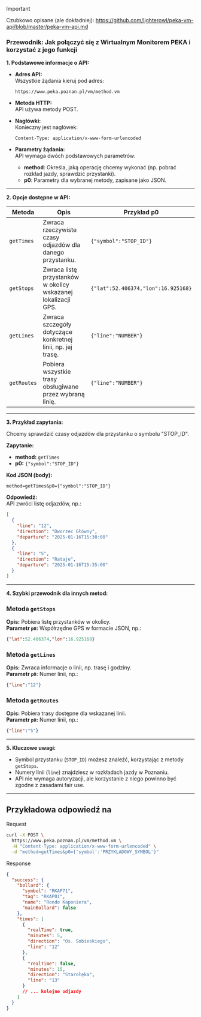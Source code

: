 > [!IMPORTANT]  
> Czubkowo opisane (ale dokładniej): https://github.com/lighterowl/peka-vm-api/blob/master/peka-vm-api.md

### Przewodnik: Jak połączyć się z Wirtualnym Monitorem PEKA i korzystać z jego funkcji

**1. Podstawowe informacje o API:**

- **Adres API:**  
  Wszystkie żądania kieruj pod adres:  
  ```
  https://www.peka.poznan.pl/vm/method.vm
  ```

- **Metoda HTTP:**  
  API używa metody POST.

- **Nagłówki:**  
  Konieczny jest nagłówek:  
  ```
  Content-Type: application/x-www-form-urlencoded
  ```

- **Parametry żądania:**  
  API wymaga dwóch podstawowych parametrów:
  - **method**: Określa, jaką operację chcemy wykonać (np. pobrać rozkład jazdy, sprawdzić przystanki).
  - **p0**: Parametry dla wybranej metody, zapisane jako JSON.

---

**2. Opcje dostępne w API:**

| **Metoda**      | **Opis**                                                                 | **Przykład p0**                                                                                   |
|------------------|---------------------------------------------------------------------------|---------------------------------------------------------------------------------------------------|
| `getTimes`      | Zwraca rzeczywiste czasy odjazdów dla danego przystanku.                 | `{"symbol":"STOP_ID"}`                                                                           |
| `getStops`      | Zwraca listę przystanków w okolicy wskazanej lokalizacji GPS.            | `{"lat":52.406374,"lon":16.925168}`                                                              |
| `getLines`      | Zwraca szczegóły dotyczące konkretnej linii, np. jej trasę.              | `{"line":"NUMBER"}`                                                                              |
| `getRoutes`     | Pobiera wszystkie trasy obsługiwane przez wybraną linię.                 | `{"line":"NUMBER"}`                                                                              |

---

**3. Przykład zapytania:**

Chcemy sprawdzić czasy odjazdów dla przystanku o symbolu "STOP_ID".  

**Zapytanie:**  
- **method:** `getTimes`  
- **p0:** `{"symbol":"STOP_ID"}`  

**Kod JSON (body):**  
```
method=getTimes&p0={"symbol":"STOP_ID"}
```

**Odpowiedź:**  
API zwróci listę odjazdów, np.:
```json
[
  {
    "line": "12",
    "direction": "Dworzec Główny",
    "departure": "2025-01-16T15:30:00"
  },
  {
    "line": "5",
    "direction": "Rataje",
    "departure": "2025-01-16T15:35:00"
  }
]
```

---

**4. Szybki przewodnik dla innych metod:**

### Metoda `getStops`
**Opis:** Pobiera listę przystanków w okolicy.  
**Parametr `p0`:** Współrzędne GPS w formacie JSON, np.:  
```json
{"lat":52.406374,"lon":16.925168}
```

### Metoda `getLines`
**Opis:** Zwraca informacje o linii, np. trasę i godziny.  
**Parametr `p0`:** Numer linii, np.:  
```json
{"line":"12"}
```

### Metoda `getRoutes`
**Opis:** Pobiera trasy dostępne dla wskazanej linii.  
**Parametr `p0`:** Numer linii, np.:  
```json
{"line":"5"}
```

---

**5. Kluczowe uwagi:**
- Symbol przystanku (`STOP_ID`) możesz znaleźć, korzystając z metody `getStops`.
- Numery linii (`line`) znajdziesz w rozkładach jazdy w Poznaniu.
- API nie wymaga autoryzacji, ale korzystanie z niego powinno być zgodne z zasadami fair use.

---

## Przykładowa odpowiedź na 

Request
```bash
curl -X POST \
  https://www.peka.poznan.pl/vm/method.vm \
  -H "Content-Type: application/x-www-form-urlencoded" \
  -d "method=getTimes&p0={'symbol':'PRZYKLADOWY_SYMBOL'}"
```

Response
```json
{
  "success": {
    "bollard": {
      "symbol": "RKAP71",
      "tag": "RKAP01",
      "name": "Rondo Kaponiera",
      "mainBollard": false
    },
    "times": [
      {
        "realTime": true,
        "minutes": 5,
        "direction": "Os. Sobieskiego",
        "line": "12"
      },
      {
        "realTime": false,
        "minutes": 15,
        "direction": "Starołęka",
        "line": "13"
      }
      // ... kolejne odjazdy
    ]
  }
}
```

